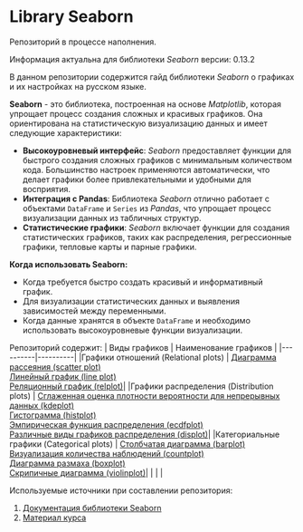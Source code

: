 # Library Seaborn
Репозиторий в процессе наполнения.

Информация актуальна для библиотеки *Seaborn* версии: 0.13.2

В данном репозитории содержится гайд библиотеки *Seaborn* о графиках и их настройках на русском языке.

**Seaborn** - это библиотека, построенная на основе *Matplotlib*, которая упрощает процесс создания сложных и красивых графиков. Она ориентирована на статистическую визуализацию данных и имеет следующие характеристики:
- **Высокоуровневый интерфейс**: *Seaborn* предоставляет функции для быстрого создания сложных графиков с минимальным количеством кода. Большинство настроек применяются автоматически, что делает графики более привлекательными и удобными для восприятия.
- **Интеграция с Pandas**: Библиотека *Seaborn* отлично работает с объектами `DataFrame` и `Series` из *Pandas*, что упрощает процесс визуализации данных из табличных структур.
- **Статистические графики**: *Seaborn* включает функции для создания статистических графиков, таких как распределения, регрессионные графики, тепловые карты и парные графики.

**Когда использовать Seaborn:**
- Когда требуется быстро создать красивый и информативный график.
- Для визуализации статистических данных и выявления зависимостей между переменными.
- Когда данные хранятся в объекте `DataFrame` и необходимо использовать высокоуровневые функции визуализации.

Репозиторий содержит:
| Виды графиков | Наименование графиков |
|----------|----------|
|Графики отношений (Relational plots)  | [Диаграмма рассеяния (scatter plot)](https://github.com/m-ardat/Library_Seaborn/blob/main/scatter%20plot.ipynb) <br> [Линейный график (line plot)](https://github.com/m-ardat/Library_Seaborn/blob/main/line%20plot.ipynb) <br> [Реляционный график (relplot)](https://github.com/m-ardat/Library_Seaborn/blob/main/relplot.ipynb)|
|Графики распределения (Distribution plots) | [Сглаженная оценка плотности вероятности для непрерывных данных (kdeplot)](https://github.com/m-ardat/Library_Seaborn/blob/main/kdeplot.ipynb) <br> [Гистограмма (histplot)](https://github.com/m-ardat/Library_Seaborn/blob/main/histplot.ipynb) <br> [Эмпирическая функция распределения (ecdfplot)](https://github.com/m-ardat/Library_Seaborn/blob/main/ecdfplot.ipynb) <br> [Различные виды графиков распределения (displot)](https://github.com/m-ardat/Library_Seaborn/blob/main/displot.ipynb)|
|Категориальные графики (Categorical plots) | [Столбчатая диаграмма (barplot)](https://github.com/m-ardat/Library_Seaborn/blob/main/barplot.ipynb) <br> [Визуализация количества наблюдений (countplot)](https://github.com/m-ardat/Library_Seaborn/blob/main/countplot.ipynb) <br> [Диаграмма размаха (boxplot)](https://github.com/m-ardat/Library_Seaborn/blob/main/boxplot.ipynb) <br> [Скрипичные диаграмма (violinplot)](https://github.com/m-ardat/Library_Seaborn/blob/main/violinplot.ipynb)|
| | |



Используемые источники при составлении репозитория:
1. [Документация библиотеки Seaborn](https://seaborn.pydata.org/)
2. [Материал курса](https://stepik.org/course/204124/info)
